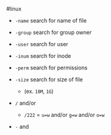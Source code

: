 #linux 
- `-name` search for name of file
- `-group` search for group owner
- `-user` search for user
- `-inum` search for inode
- `-perm` search for permissions
- `-size` search for size of file
	- (ex. `10M`, `1G`)

- `/` and/or
	- `/222` = `u=w` and/or `g=w` and/or `o=w`
- `-` and